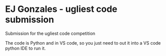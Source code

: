 # EJ Gonzales - ugliest code submission
 Submission for the ugliest code competition

The code is Python and in VS code, so you just need to out it into a VS code python IDE to run it.

